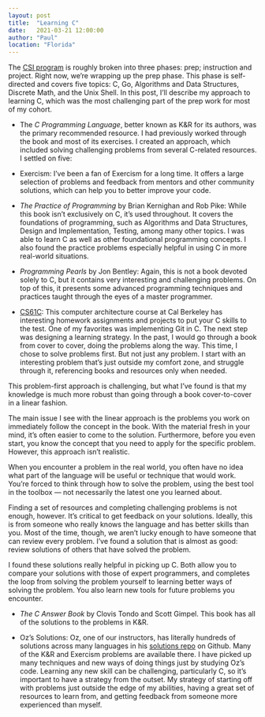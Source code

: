 ```yaml
---
layout: post
title:  "Learning C"
date:   2021-03-21 12:00:00
author: "Paul"
location: "Florida"
---
```


The [CSI program](https://www.paulghaddad.com/the-start-of-bradfield-cs) is roughly broken into three phases: prep; instruction and
project. Right now, we’re wrapping up the prep phase. This phase is
self-directed and covers five topics: C, Go, Algorithms and Data Structures,
Discrete Math, and the Unix Shell. In this post, I’ll describe my approach to
learning C, which was the most challenging part of the prep work for most of my
cohort.

* The _C Programming Language_, better known as K&R for its authors, was the primary
recommended resource. I had previously worked through the book and most of its
exercises. I created an approach, which included solving challenging problems
from several C-related resources. I settled on five:

* Exercism: I’ve been a fan of Exercism for a long time. It offers a large
selection of problems and feedback from mentors and other community solutions,
which can help you to better improve your code.

* _The Practice of Programming_ by Brian Kernighan and Rob Pike: While this book
isn’t exclusively on C, it’s used throughout. It covers the foundations of
programming, such as Algorithms and Data Structures, Design and Implementation,
Testing, among many other topics. I was able to learn C as well as other
foundational programming concepts. I also found the practice problems especially
helpful in using C in more real-world situations.

* _Programming Pearls_ by Jon Bentley: Again, this is not a book devoted solely to
C, but it contains very interesting and challenging problems. On top of this, it
presents some advanced programming techniques and practices taught through the
eyes of a master programmer.

* [CS61C](https://cs61c.org/): This computer architecture course at Cal Berkeley has interesting
homework assignments and projects to put your C skills to the test. One of my
favorites was implementing Git in C.
The next step was designing a learning strategy. In the past, I would go through
a book from cover to cover, doing the problems along the way. This time, I chose
to solve problems first. But not just any problem. I start with an interesting
problem that’s just outside my comfort zone, and struggle through it,
referencing books and resources only when needed.

This problem-first approach is challenging, but what I’ve found is that my
knowledge is much more robust than going through a book cover-to-cover in a
linear fashion.

The main issue I see with the linear approach is the problems you work on
immediately follow the concept in the book. With the material fresh in your
mind, it’s often easier to come to the solution. Furthermore, before you even
start, you know the concept that you need to apply for the specific problem.
However, this approach isn’t realistic.

When you encounter a problem in the real world, you often have no idea what part
of the language will be useful or technique that would work. You’re forced to
think through how to solve the problem, using the best tool in the toolbox — not
necessarily the latest one you learned about.

Finding a set of resources and completing challenging problems is not enough,
however. It’s critical to get feedback on your solutions. Ideally, this is from
someone who really knows the language and has better skills than you. Most of
the time, though, we aren’t lucky enough to have someone that can review every
problem. I’ve found a solution that is almost as good: review solutions of
others that have solved the problem.

I found these solutions really helpful in picking up C. Both allow you to
compare your solutions with those of expert programmers, and completes the loop
from solving the problem yourself to learning better ways of solving the
problem. You also learn new tools for future problems you encounter.

* _The C Answer Book_ by Clovis Tondo and Scott Gimpel. This book has all of the
solutions to the problems in K&R.

* Oz’s Solutions: Oz, one of our instructors, has literally hundreds of solutions
across many languages in his [solutions repo](https://github.com/ozan/solutions) on Github. Many of the K&R and
Exercism problems are available there. I have picked up many techniques and new
ways of doing things just by studying Oz’s code.
Learning any new skill can be challenging, particularly C, so it’s important to
have a strategy from the outset. My strategy of starting off with problems just
outside the edge of my abilities, having a great set of resources to learn from,
and getting feedback from someone more experienced than myself.
